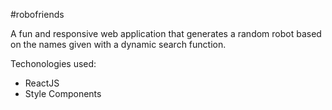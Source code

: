 #robofriends

A fun and responsive web application that generates a random robot based on the names given with a dynamic search function.

Techonologies used:
- ReactJS
- Style Components
